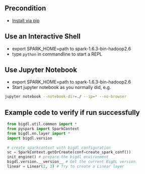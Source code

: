## **Precondition**

* [Install via pip](install-from-pip.md)

## **Use an Interactive Shell**
 * export SPARK_HOME=path to spark-1.6.3-bin-hadoop2.6 
 * type `python` in commandline to start a REPL

## **Use Jupyter Notebook**
 * export SPARK_HOME=path to spark-1.6.3-bin-hadoop2.6 
 * Start jupyter notebook as you normally did, e.g.
 ```bash
 jupyter notebook --notebook-dir=./ --ip=* --no-browser
 ```


<a name="code.verification"></a>
## Example code to verify if run successfully ##
```python
 from bigdl.util.common import *
 from pyspark import SparkContext
 from bigdl.nn.layer import *
 import bigdl.version
 
 # create sparkcontext with bigdl configuration
 sc = SparkContext.getOrCreate(conf=create_spark_conf()) 
 init_engine() # prepare the bigdl environment 
 bigdl.version.__version__ # Get the current BigDL version
 linear = Linear(2, 3) # Try to create a Linear layer
 
```


